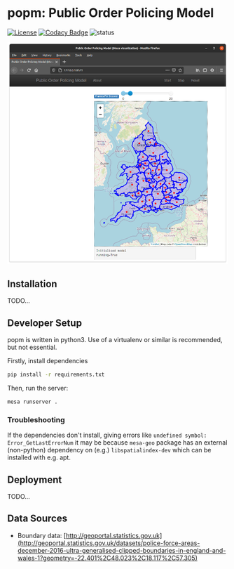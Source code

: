# popm: Public Order Policing Model

[![License](https://img.shields.io/github/license/mashape/apistatus.svg)](https://opensource.org/licenses/MIT)
[![Codacy Badge](https://app.codacy.com/project/badge/Grade/220e164b605d4dd98771a5ab7e9281d1)](https://www.codacy.com?utm_source=github.com&amp;utm_medium=referral&amp;utm_content=M-O-P-D/popm&amp;utm_campaign=Badge_Grade)
![status](https://img.shields.io/badge/dev%20status-work%20in%20progress-red)

![screenshot](./doc/screenshot.png)

## Installation

TODO...

## Developer Setup

popm is written in python3. Use of a virtualenv or similar is recommended, but not essential.

Firstly, install dependencies

```bash
pip install -r requirements.txt
```

Then, run the server:

```bash
mesa runserver .
```

### Troubleshooting

If the dependencies don't install, giving errors like `undefined symbol: Error_GetLastErrorNum` it may be because `mesa-geo` package has an external (non-python) dependency on (e.g.) `libspatialindex-dev` which can be installed with e.g. apt.

## Deployment

TODO...

## Data Sources

- Boundary data: [http://geoportal.statistics.gov.uk](http://geoportal.statistics.gov.uk/datasets/police-force-areas-december-2016-ultra-generalised-clipped-boundaries-in-england-and-wales-1?geometry=-22.401%2C48.023%2C18.117%2C57.305)
